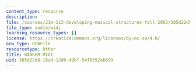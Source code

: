 ```yaml
---
content_type: resource
description: ''
file: /courses/21m-113-developing-musical-structures-fall-2002/385d22d816ad12d649bf54f8352ab099_RANGER.MIDI
file_type: audio/midi
learning_resource_types: []
license: https://creativecommons.org/licenses/by-nc-sa/4.0/
ocw_type: OCWFile
resourcetype: Other
title: RANGER.MIDI
uid: 385d22d8-16ad-12d6-49bf-54f8352ab099
---
```

